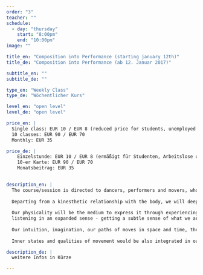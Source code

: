 ```yaml
---
order: "3"
teacher: ""
schedule:
  - day: "thursday"
    start: "8:00pm"
    end: "10:00pm"
image: ""

title_en: "Composition into Performance (starting january 12th)"
title_de: "Composition into Performance (ab 12. Januar 2017)"

subtitle_en: ""
subtitle_de: ""

type_en: "Weekly Class"
type_de: "Wöchentlicher Kurs"

level_en: "open level"
level_de: "open level"

price_en: |
  Single class: EUR 10 / EUR 8 (reduced price for students, unemployed and profi dancers)  
  10 classes: EUR 90 / EUR 70  
  Monthly: EUR 35  

price_de: |
    Einzelstunde: EUR 10 / EUR 8 (ermäßigt für Studenten, Arbeitslose und Profitänzer)  
    10-er Karte: EUR 90 / EUR 70  
    Monatsbeitrag: EUR 35    
 

description_en: |
  The course/session is directed to dancers, performers and movers, who are interested on the praxis of improvisation, instant composition and performance.
  
  Departing from a kinesthetic relationship with the body, we will deepen the connection between our creative being and our body/mind. 
  
  Our physicality will be the medium to express it through experiencing the instant. We will focus on abilities such as:
  listening in an expanded sense - getting a subtle sense of what we are composing at the present moment -, tuning into others - listening and sending out to fellow performers and to the space - becoming able to lead and follow - getting a sure sense of timing/rhythm/space - understanding of beginnings and endings of phrases - visualizing contexts and dramaturgy in our compositions.
  
  Our intuition, imagination, our paths of moves in space and time, the resonance of our physical actions become also tools for our practice.
  
  Inner states and qualities of movement would be also integrated in our performative research.

description_de: |
  weitere Infos in Kürze

---
```

